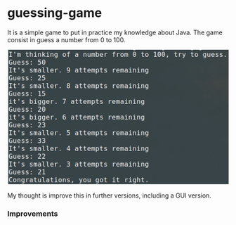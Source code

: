 # guessing-game
It is a simple game to put in practice my knowledge about Java.
The game consist in guess a number from 0 to 100.

![Demo Image](demo.png)

My thought is improve this in further versions, including a GUI version.

### Improvements
